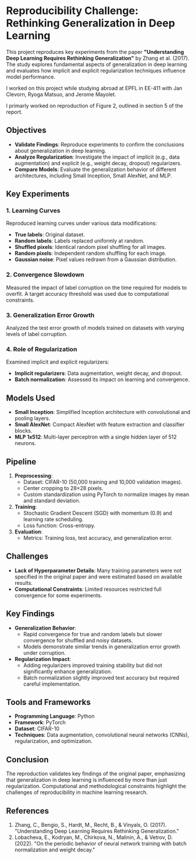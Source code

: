 # Reproducibility Challenge: Rethinking Generalization in Deep Learning

This project reproduces key experiments from the paper **"Understanding Deep Learning Requires Rethinking Generalization"** by Zhang et al. (2017). The study explores fundamental aspects of generalization in deep learning and evaluates how implicit and explicit regularization techniques influence model performance.

I worked on this project while studying abroad at EPFL in EE-411 with Jan Clevorn, Ryoga Matsuo, and Jerome Mayolet.

I primarly worked on reproduction of Figure 2, outlined in section 5 of the report.

## Objectives

- **Validate Findings**: Reproduce experiments to confirm the conclusions about generalization in deep learning.
- **Analyze Regularization**: Investigate the impact of implicit (e.g., data augmentation) and explicit (e.g., weight decay, dropout) regularizers.
- **Compare Models**: Evaluate the generalization behavior of different architectures, including Small Inception, Small AlexNet, and MLP.

## Key Experiments

### 1. Learning Curves
Reproduced learning curves under various data modifications:
- **True labels**: Original dataset.
- **Random labels**: Labels replaced uniformly at random.
- **Shuffled pixels**: Identical random pixel shuffling for all images.
- **Random pixels**: Independent random shuffling for each image.
- **Gaussian noise**: Pixel values redrawn from a Gaussian distribution.

### 2. Convergence Slowdown
Measured the impact of label corruption on the time required for models to overfit. A target accuracy threshold was used due to computational constraints.

### 3. Generalization Error Growth
Analyzed the test error growth of models trained on datasets with varying levels of label corruption.

### 4. Role of Regularization
Examined implicit and explicit regularizers:
- **Implicit regularizers**: Data augmentation, weight decay, and dropout.
- **Batch normalization**: Assessed its impact on learning and convergence.

## Models Used

- **Small Inception**: Simplified Inception architecture with convolutional and pooling layers.
- **Small AlexNet**: Compact AlexNet with feature extraction and classifier blocks.
- **MLP 1x512**: Multi-layer perceptron with a single hidden layer of 512 neurons.

## Pipeline

1. **Preprocessing**:
   - Dataset: CIFAR-10 (50,000 training and 10,000 validation images).
   - Center cropping to 28×28 pixels.
   - Custom standardization using PyTorch to normalize images by mean and standard deviation.
2. **Training**:
   - Stochastic Gradient Descent (SGD) with momentum (0.9) and learning rate scheduling.
   - Loss function: Cross-entropy.
3. **Evaluation**:
   - Metrics: Training loss, test accuracy, and generalization error.

## Challenges

- **Lack of Hyperparameter Details**: Many training parameters were not specified in the original paper and were estimated based on available results.
- **Computational Constraints**: Limited resources restricted full convergence for some experiments.

## Key Findings

- **Generalization Behavior**:
  - Rapid convergence for true and random labels but slower convergence for shuffled and noisy datasets.
  - Models demonstrate similar trends in generalization error growth under corruption.
- **Regularization Impact**:
  - Adding regularizers improved training stability but did not significantly enhance generalization.
  - Batch normalization slightly improved test accuracy but required careful implementation.

## Tools and Frameworks

- **Programming Language**: Python
- **Framework**: PyTorch
- **Dataset**: CIFAR-10
- **Techniques**: Data augmentation, convolutional neural networks (CNNs), regularization, and optimization.

## Conclusion

The reproduction validates key findings of the original paper, emphasizing that generalization in deep learning is influenced by more than just regularization. Computational and methodological constraints highlight the challenges of reproducibility in machine learning research.

## References

1. Zhang, C., Bengio, S., Hardt, M., Recht, B., & Vinyals, O. (2017). "Understanding Deep Learning Requires Rethinking Generalization."
2. Lobacheva, E., Kodryan, M., Chirkova, N., Malinin, A., & Vetrov, D. (2022). "On the periodic behavior of neural network training with batch normalization and weight decay."
